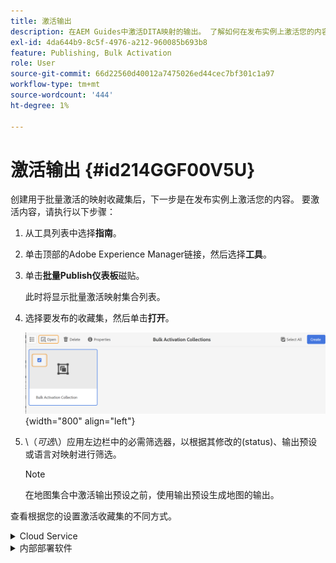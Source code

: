 ```yaml
---
title: 激活输出
description: 在AEM Guides中激活DITA映射的输出。 了解如何在发布实例上激活您的内容。
exl-id: 4da644b9-8c5f-4976-a212-960085b693b8
feature: Publishing, Bulk Activation
role: User
source-git-commit: 66d22560d40012a7475026ed44cec7bf301c1a97
workflow-type: tm+mt
source-wordcount: '444'
ht-degree: 1%

---
```


# 激活输出 {#id214GGF00V5U}

创建用于批量激活的映射收藏集后，下一步是在发布实例上激活您的内容。 要激活内容，请执行以下步骤：

1. 从工具列表中选择&#x200B;**指南**。

1. 单击顶部的Adobe Experience Manager链接，然后选择&#x200B;**工具**。

1. 单击&#x200B;**批量Publish仪表板**&#x200B;磁贴。

   此时将显示批量激活映射集合列表。

1. 选择要发布的收藏集，然后单击&#x200B;**打开**。

   ![](images/bulk-activation-collection-open.png){width="800" align="left"}

1. \（*可选*\）应用左边栏中的必需筛选器，以根据其修改的\(status\)、输出预设或语言对映射进行筛选。

   >[!NOTE]
   >
   >在地图集合中激活输出预设之前，使用输出预设生成地图的输出。


查看根据您的设置激活收藏集的不同方式。

<details>
<summary> Cloud Service </summary>

![在云服务上批量收集 — 发布](images/bulk-activation-collection-quick-publish-CS.png){width="650" align="left"}

您可以激活&#x200B;**预览**&#x200B;或&#x200B;**Publish**&#x200B;实例的输出。

**预览**

* 要激活所选映射的输出，请选择预生成的映射输出，然后选择&#x200B;**Publish到** > **预览**。
* 要激活所有DITA映射及其配置预设的输出，请选中&#x200B;**映射**&#x200B;列旁边的复选框，然后选择&#x200B;**Publish to** > **Publish**。


**Publish**

* 要激活所选映射的输出，请选择预生成的映射输出，然后选择&#x200B;**Publish to** > **Publish**。

* 要激活所有DITA映射及其配置预设的输出，请选中映射（列）旁边的复选框，然后选择&#x200B;**Publish to** > **Publish**。


>[!NOTE]
> 
> 仅当已生成映射的输出时，才会启用映射输出的复选框。

当映射输出排队等待发布时，会显示一条成功消息。

为所选映射文件激活输出后，将更新审核历史记录选项卡，并且最新激活的输出将显示在顶部。 **已发布**&#x200B;列已更新发布日期和时间。

</details>

<details>    
<summary>  内部部署软件 </summary>


执行下列操作之一：

* 要激活所选映射的输出，请选择预生成的映射输出，然后选择&#x200B;**快速Publish**。
* 要激活所有DITA映射及其配置预设的输出，请选中映射（列）旁边的复选框，然后选择&#x200B;**快速Publish。**
  ![bulk-collection-publish](images/bulk-activation-collection-quick-publish.png){width="650" align="left"}

  >[!NOTE]
  > 
  >仅当已生成映射的输出时，才会启用映射输出的复选框。


当映射输出排队等待发布时，会显示一条成功消息。

为所选映射文件激活输出后，将更新审核历史记录选项卡，并且最新激活的输出将显示在顶部。 **已发布**&#x200B;列已更新发布日期和时间。

**父主题： **[批量激活已发布的内容](conf-bulk-activation.md)
